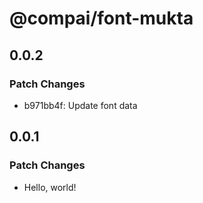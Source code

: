 # @compai/font-mukta

## 0.0.2

### Patch Changes

- b971bb4f: Update font data

## 0.0.1

### Patch Changes

- Hello, world!
